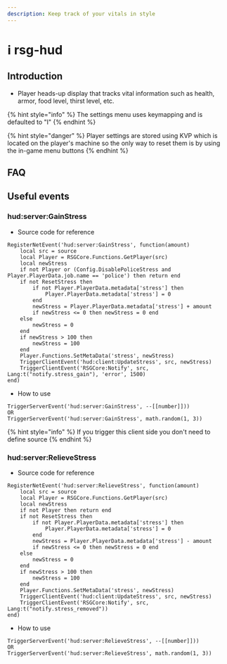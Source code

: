 ```yaml
---
description: Keep track of your vitals in style
---
```


# ℹ rsg-hud

## Introduction

* Player heads-up display that tracks vital information such as health, armor, food level, thirst level, etc.

{% hint style="info" %}
The settings menu uses keymapping and is defaulted to "I"
{% endhint %}

{% hint style="danger" %}
Player settings are stored using KVP which is located on the player's machine so the only way to reset them is by using the in-game menu buttons
{% endhint %}

## FAQ&#x20;

## Useful events

### hud:server:GainStress

* Source code for reference

```etlua
RegisterNetEvent('hud:server:GainStress', function(amount)
    local src = source
    local Player = RSGCore.Functions.GetPlayer(src)
    local newStress
    if not Player or (Config.DisablePoliceStress and Player.PlayerData.job.name == 'police') then return end
    if not ResetStress then
        if not Player.PlayerData.metadata['stress'] then
            Player.PlayerData.metadata['stress'] = 0
        end
        newStress = Player.PlayerData.metadata['stress'] + amount
        if newStress <= 0 then newStress = 0 end
    else
        newStress = 0
    end
    if newStress > 100 then
        newStress = 100
    end
    Player.Functions.SetMetaData('stress', newStress)
    TriggerClientEvent('hud:client:UpdateStress', src, newStress)
    TriggerClientEvent('RSGCore:Notify', src, Lang:t("notify.stress_gain"), 'error', 1500)
end)
```

* How to use

```etlua
TriggerServerEvent('hud:server:GainStress', --[[number]])) 
OR
TriggerServerEvent('hud:server:GainStress', math.random(1, 3))
```

{% hint style="info" %}
If you trigger this client side you don't need to define source
{% endhint %}

### hud:server:RelieveStress

* Source code for reference

```etlua
RegisterNetEvent('hud:server:RelieveStress', function(amount)
    local src = source
    local Player = RSGCore.Functions.GetPlayer(src)
    local newStress
    if not Player then return end
    if not ResetStress then
        if not Player.PlayerData.metadata['stress'] then
            Player.PlayerData.metadata['stress'] = 0
        end
        newStress = Player.PlayerData.metadata['stress'] - amount
        if newStress <= 0 then newStress = 0 end
    else
        newStress = 0
    end
    if newStress > 100 then
        newStress = 100
    end
    Player.Functions.SetMetaData('stress', newStress)
    TriggerClientEvent('hud:client:UpdateStress', src, newStress)
    TriggerClientEvent('RSGCore:Notify', src, Lang:t("notify.stress_removed"))
end)
```

* How to use

```etlua
TriggerServerEvent('hud:server:RelieveStress', --[[number]])) 
OR
TriggerServerEvent('hud:server:RelieveStress', math.random(1, 3))
```